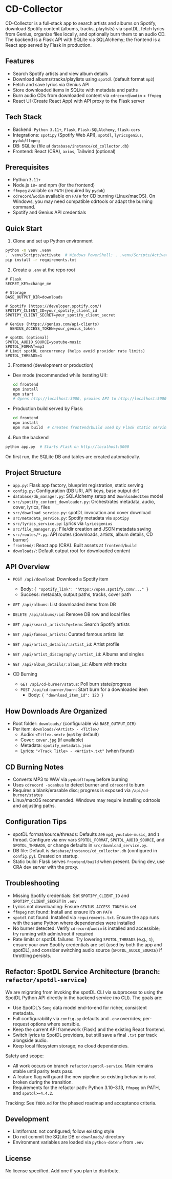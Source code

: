 # CD-Collector

CD-Collector is a full‑stack app to search artists and albums on Spotify, download Spotify content (albums, tracks, playlists) via spotDL, fetch lyrics from Genius, organize files locally, and optionally burn them to an audio CD. The backend is a Flask API with SQLite via SQLAlchemy; the frontend is a React app served by Flask in production.

## Features

- Search Spotify artists and view album details
- Download albums/tracks/playlists using `spotdl` (default format `mp3`)
- Fetch and save lyrics via Genius API
- Store downloaded items in SQLite with metadata and paths
- Burn audio CDs from downloaded content via `cdrecord`/`wodim` + `ffmpeg`
- React UI (Create React App) with API proxy to the Flask server

## Tech Stack

- Backend: `Python 3.11+`, `Flask`, `Flask-SQLAlchemy`, `flask-cors`
- Integrations: `spotipy` (Spotify Web API), `spotdl`, `lyricsgenius`, `pydub`/`ffmpeg`
- DB: SQLite (file at `database/instance/cd_collector.db`)
- Frontend: React (CRA), `axios`, Tailwind (optional)

## Prerequisites

- Python `3.11+`
- Node.js `18+` and npm (for the frontend)
- `ffmpeg` available on `PATH` (required by `pydub`)
- `cdrecord`/`wodim` available on `PATH` for CD burning (Linux/macOS). On Windows, you may need compatible cdrtools or adapt the burning command.
- Spotify and Genius API credentials

## Quick Start

1) Clone and set up Python environment

```bash
python -m venv .venv
. .venv/Scripts/activate  # Windows PowerShell: . .venv/Scripts/Activate.ps1
pip install -r requirements.txt
```

2) Create a `.env` at the repo root

```env
# Flask
SECRET_KEY=change_me

# Storage
BASE_OUTPUT_DIR=downloads

# Spotify (https://developer.spotify.com/)
SPOTIPY_CLIENT_ID=your_spotify_client_id
SPOTIPY_CLIENT_SECRET=your_spotify_client_secret

# Genius (https://genius.com/api-clients)
  GENIUS_ACCESS_TOKEN=your_genius_token

# spotDL (optional)
SPOTDL_AUDIO_SOURCE=youtube-music
SPOTDL_FORMAT=mp3
# Limit spotDL concurrency (helps avoid provider rate limits)
SPOTDL_THREADS=1
```

3) Frontend (development or production)

- Dev mode (recommended while iterating UI):
  ```bash
  cd frontend
  npm install
  npm start
  # Opens http://localhost:3000, proxies API to http://localhost:5000
  ```
- Production build served by Flask:
  ```bash
  cd frontend
  npm install
  npm run build  # creates frontend/build used by Flask static serving
  ```

4) Run the backend

```bash
python app.py  # Starts Flask on http://localhost:5000
```

On first run, the SQLite DB and tables are created automatically.

## Project Structure

- `app.py`: Flask app factory, blueprint registration, static serving
- `config.py`: Configuration (DB URI, API keys, base output dir)
- `database/db_manager.py`: SQLAlchemy setup and `DownloadedItem` model
- `src/spotify_content_downloader.py`: Orchestrates metadata, audio, cover, lyrics, files
- `src/download_service.py`: spotDL invocation and cover download
- `src/metadata_service.py`: Spotify metadata via `spotipy`
- `src/lyrics_service.py`: Lyrics via `lyricsgenius`
- `src/file_manager.py`: File/dir creation and JSON metadata saving
- `src/routes/*.py`: API routes (downloads, artists, album details, CD burner)
- `frontend/`: React app (CRA). Built assets at `frontend/build`
- `downloads/`: Default output root for downloaded content

## API Overview

- `POST /api/download`: Download a Spotify item
  - Body: `{ "spotify_link": "https://open.spotify.com/..." }`
  - Success: metadata, output paths, tracks, cover path

- `GET /api/albums`: List downloaded items from DB
- `DELETE /api/albums/:id`: Remove DB row and local files

- `GET /api/search_artists?q=term`: Search Spotify artists
- `GET /api/famous_artists`: Curated famous artists list
- `GET /api/artist_details/:artist_id`: Artist profile
- `GET /api/artist_discography/:artist_id`: Albums and singles

- `GET /api/album_details/:album_id`: Album with tracks

- CD Burning
  - `GET /api/cd-burner/status`: Poll burn state/progress
  - `POST /api/cd-burner/burn`: Start burn for a downloaded item
    - Body: `{ "download_item_id": 123 }`

## How Downloads Are Organized

- Root folder: `downloads/` (configurable via `BASE_OUTPUT_DIR`)
- Per item: `downloads/<Artist> - <Title>/`
  - Audio: `<Title>.<ext>` (`mp3` by default)
  - Cover: `cover.jpg` (if available)
  - Metadata: `spotify_metadata.json`
  - Lyrics: `"<Track Title> - <Artist>.txt"` (when found)

## CD Burning Notes

- Converts MP3 to WAV via `pydub`/`ffmpeg` before burning
- Uses `cdrecord -scanbus` to detect burner and `cdrecord` to burn
- Requires a blank/erasable disc; progress is exposed via `/api/cd-burner/status`
- Linux/macOS recommended. Windows may require installing cdrtools and adjusting paths.

## Configuration Tips

- spotDL format/source/threads: Defaults are `mp3`, `youtube-music`, and `1` thread. Configure via env vars `SPOTDL_FORMAT`, `SPOTDL_AUDIO_SOURCE`, and `SPOTDL_THREADS`, or change defaults in `src/download_service.py`.
- DB file: Default is `database/instance/cd_collector.db` (configured in `config.py`). Created on startup.
- Static build: Flask serves `frontend/build` when present. During dev, use CRA dev server with the proxy.

## Troubleshooting

- Missing Spotify credentials: Set `SPOTIPY_CLIENT_ID` and `SPOTIPY_CLIENT_SECRET` in `.env`
- Lyrics not downloading: Ensure `GENIUS_ACCESS_TOKEN` is set
- `ffmpeg` not found: Install and ensure it’s on `PATH`
- `spotdl` not found: Installed via `requirements.txt`. Ensure the app runs with the same Python where dependencies were installed
- No burner detected: Verify `cdrecord`/`wodim` is installed and accessible; try running with admin/root if required
- Rate limits or spotDL failures: Try lowering `SPOTDL_THREADS` (e.g., `1`), ensure your own Spotify credentials are set (used by both the app and spotDL), and consider switching audio source (`SPOTDL_AUDIO_SOURCE`) if throttling persists.

## Refactor: SpotDL Service Architecture (branch: `refactor/spotdl-service`)

We are migrating from invoking the spotDL CLI via subprocess to using the SpotDL Python API directly in the backend service (no CLI). The goals are:
- Use SpotDL’s `Song` data model end-to-end for richer, consistent metadata.
- Full configurability via `config.py` defaults and `.env` overrides; per-request options where sensible.
- Keep the current API framework (Flask) and the existing React frontend.
- Switch lyrics to SpotDL providers, but still save a final `.txt` per track alongside audio.
- Keep local filesystem storage; no cloud dependencies.

Safety and scope:
- All work occurs on branch `refactor/spotdl-service`. Main remains stable until parity tests pass.
- A feature flag will guard the new pipeline so existing behavior is not broken during the transition.
- Requirements for the refactor path: Python 3.10–3.13, `ffmpeg` on PATH, and `spotdl>=4.4.2`.

Tracking: See `TODO.md` for the phased roadmap and acceptance criteria.

## Development

- Lint/format: not configured; follow existing style
- Do not commit the SQLite DB or `downloads/` directory
- Environment variables are loaded via `python-dotenv` from `.env`

## License

No license specified. Add one if you plan to distribute.
